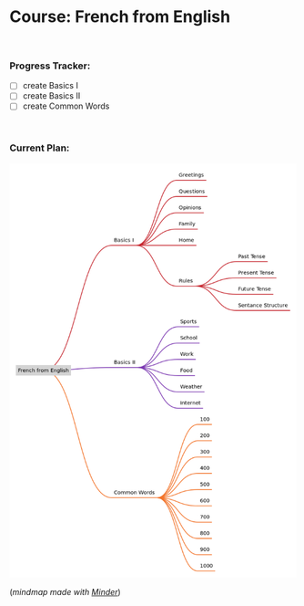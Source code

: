 # Course: French from English
<br>

### Progress Tracker:
- [ ] create Basics I
- [ ] create Basics II
- [ ] create Common Words
<br>

### Current Plan:
![Course Mindmap](https://raw.githubusercontent.com/nathancoooper/LibreLingo-FR-from-EN/main/assets/mindmap.png
 "Course Mindmap")
 
(*mindmap made with [Minder](https://github.com/phase1geo/Minder/)*)
